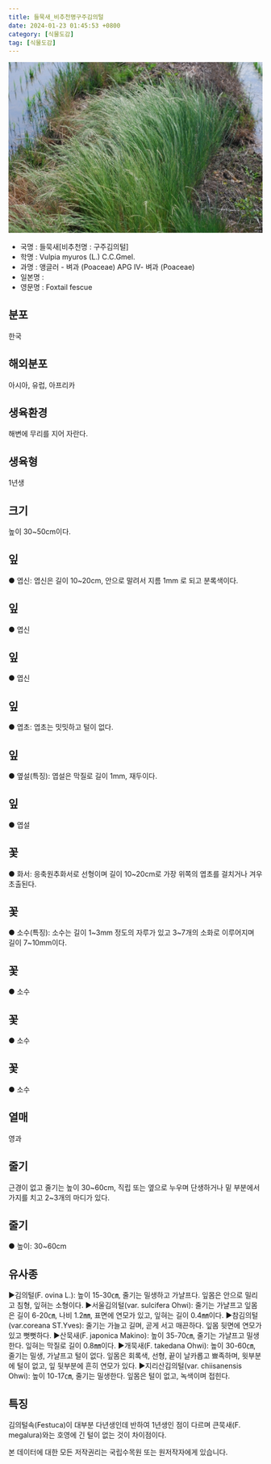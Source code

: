 ```yaml
---
title: 들묵새_비추천명구주김의털
date: 2024-01-23 01:45:53 +0800
category: [식물도감]
tag: [식물도감]
---
```




![들묵새[비추천명 : 구주김의털]](/assets/img/fileUpload/plants/basic/Gramineae/Festuca/14471/14471_1_th2.jpg)
- 국명 : 들묵새[비추천명 : 구주김의털]
- 학명 : Vulpia myuros (L.) C.C.Gmel.
- 과명 : 앵글러 - 벼과 (Poaceae) APG Ⅳ- 벼과 (Poaceae)
- 일본명 : 
- 영문명 : Foxtail fescue


## 분포
한국
## 해외분포
아시아, 유럽, 아프리카
## 생육환경
해변에 무리를 지어 자란다.
## 생육형
1년생
## 크기
높이 30~50cm이다.
## 잎
● 엽신: 엽신은 길이 10~20cm, 안으로 말려서 지름 1mm 로 되고 분록색이다.
## 잎
● 엽신
## 잎
● 엽신
## 잎
● 엽초: 엽초는 밋밋하고 털이 없다.
## 잎
● 옆설(특징): 엽설은 막질로 길이 1mm, 재두이다.
## 잎
● 엽설
## 꽃
● 화서: 응축원추화서로 선형이며 길이 10~20cm로 가장 위쪽의 엽초를 걸치거나 겨우 초출된다.
## 꽃
● 소수(특징): 소수는 길이 1~3mm 정도의 자루가 있고 3~7개의 소화로 이루어지며 길이 7~10mm이다.
## 꽃
● 소수
## 꽃
● 소수
## 꽃
● 소수
## 열매
영과
## 줄기
근경이 없고 줄기는 높이 30~60cm, 직립 또는 옆으로 누우며 단생하거나 밑 부분에서 가지를 치고 2~3개의 마디가 있다.
## 줄기
● 높이: 30~60cm
## 유사종
▶김의털(F. ovina L.): 높이 15-30㎝, 줄기는 밀생하고 가냘프다. 잎몸은 안으로 밀리고 침형, 잎혀는 소형이다. 
▶서울김의털(var. sulcifera Ohwi): 줄기는 가냘프고 잎몸은 길이 6-20㎝, 나비 1.2㎜, 표면에 연모가 있고, 잎혀는 길이 0.4㎜이다.
▶참김의털(var.coreana ST.Yves): 줄기는 가늘고 길며, 곧게 서고 매끈하다. 잎몸 뒷면에 연모가 있고 뻣뻣하다. 
▶산묵새(F. japonica Makino): 높이 35-70㎝, 줄기는 가냘프고 밀생한다. 잎혀는 막질로 길이 0.8㎜이다. 
▶개묵새(F. takedana Ohwi): 높이 30-60㎝, 줄기는 밀생, 가냘프고 털이 없다. 잎몸은 회록색, 선형, 끝이 날카롭고 뾰족하며, 윗부분에 털이 없고, 잎 뒷부분에 흔히 연모가 있다. 
▶지리산김의털(var. chiisanensis Ohwi): 높이 10-17㎝, 줄기는 밀생한다. 잎몸은 털이 없고, 녹색이며 접힌다.
## 특징
김의털속(Festuca)이 대부분 다년생인데 반하여 1년생인 점이 다르며 큰묵새(F. megalura)와는 호영에 긴 털이 없는 것이 차이점이다.






본 데이터에 대한 모든 저작권리는 국립수목원 또는 원저작자에게 있습니다.
